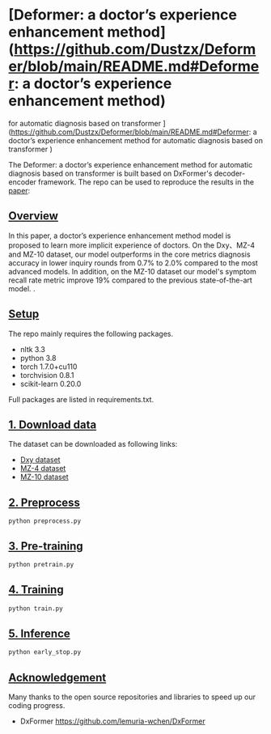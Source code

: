 # [Deformer: a doctor’s experience enhancement method](https://github.com/Dustzx/Deformer/blob/main/README.md#Deformer: a doctor’s experience enhancement method)
for automatic diagnosis based on transformer ](https://github.com/Dustzx/Deformer/blob/main/README.md#Deformer: a doctor’s experience enhancement method
for automatic diagnosis based on transformer )

The  Deformer: a doctor’s experience enhancement method for automatic diagnosis based on transformer  is built based on DxFormer's decoder-encoder framework. The repo can be used to reproduce the results in the [paper]():

## [Overview](https://github.com/Dustzx/Deformer/blob/main/README.md#overview)

In this paper, a doctor’s experience enhancement method model is proposed to learn more implicit experience of doctors. On the Dxy、MZ-4 and MZ-10 dataset, our model outperforms in the core metrics diagnosis accuracy in lower inquiry rounds from 0.7% to 2.0% compared to the most advanced models. In addition, on the MZ-10 dataset our model's symptom recall rate metric  improve 19% compared to the previous state-of-the-art model.  .

## [Setup](https://github.com/Dustzx/Deformer/blob/main/README.md#setup)

The repo mainly requires the following packages.

- nltk 3.3
- python 3.8
- torch 1.7.0+cu110
- torchvision 0.8.1
- scikit-learn 0.20.0

Full packages are listed in requirements.txt.

## [1. Download data](https://github.com/Dustzx/Deformer/blob/main/README.md#1-Download-data)

The dataset can be downloaded as following links:

- [Dxy dataset](https://github.com/HCPLab-SYSU/Medical_DS)
- [MZ-4 dataset](http://www.sdspeople.fudan.edu.cn/zywei/data/acl2018-mds.zip)
- [MZ-10 dataset](https://github.com/lemuria-wchen/imcs21)

## [2. Preprocess](https://github.com/Dustzx/Deformer/blob/main/README.md#2-Preprocess)

```ptyhon
python preprocess.py
```



## [3. Pre-training](https://github.com/Dustzx/Deformer/blob/main/README.md#3-Pre-training)

```python
python pretrain.py
```

## [4. Training](https://github.com/Dustzx/Deformer/blob/main/README.md#4-Training)

```python
python train.py
```

## [5. Inference](https://github.com/Dustzx/Deformer/blob/main/README.md#4-Inference)

```python
python early_stop.py
```

## [Acknowledgement](https://github.com/Dustzx/Deformer/blob/main/README.md#Acknowledgement)

Many thanks to the open source repositories and libraries to speed up our coding progress.

- DxFormer https://github.com/lemuria-wchen/DxFormer

